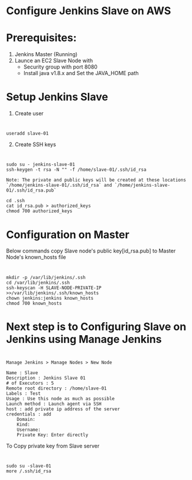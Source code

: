 # Configure Jenkins Slave on AWS

# Prerequisites:

1. Jenkins Master (Running)
2. Launce an EC2 Slave Node with
   - Security group with port 8080 
   - Install java v1.8.x and Set the JAVA_HOME path 


# Setup Jenkins Slave 

1. Create user 
#
    useradd slave-01

2. Create SSH keys
#
    sudo su - jenkins-slave-01
    ssh-keygen -t rsa -N "" -f /home/slave-01/.ssh/id_rsa
    
    Note: The private and public keys will be created at these locations `/home/jenkins-slave-01/.ssh/id_rsa` and `/home/jenkins-slave-01/.ssh/id_rsa.pub`
    
    cd .ssh
    cat id_rsa.pub > authorized_keys
    chmod 700 authorized_keys


# Configuration on Master

Below commands copy Slave node's public key[id_rsa.pub] to Master Node's known_hosts file
#
    mkdir -p /var/lib/jenkins/.ssh
    cd /var/lib/jenkins/.ssh
    ssh-keyscan -H SLAVE-NODE-PRIVATE-IP >>/var/lib/jenkins/.ssh/known_hosts
    chown jenkins:jenkins known_hosts
    chmod 700 known_hosts

# Next step is to Configuring Slave on Jenkins using Manage Jenkins
#
    Manage Jenkins > Manage Nodes > New Node

    Name : Slave
    Description : Jenkins Slave 01
    # of Executors : 5
    Remote root directory : /home/slave-01
    Labels : Test
    Usage : Use this node as much as possible
    Launch method : Launch agent via SSH
    host : add private ip address of the server
    credentials : add 
        Domain:
        Kind:
        Username:
        Private Key: Enter directly
To Copy private key from Slave server
#
    sudo su -slave-01
    more /.ssh/id_rsa 
